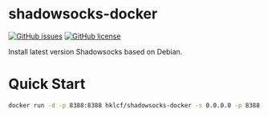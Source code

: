 # shadowsocks-docker
[![GitHub issues](https://img.shields.io/github/issues/hklcf/shadowsocks-docker.svg)](https://github.com/hklcf/shadowsocks-docker/issues) [![GitHub license](https://img.shields.io/badge/license-Apache%202-blue.svg)](https://raw.githubusercontent.com/hklcf/shadowsocks-docker/master/LICENSE)

Install latest version Shadowsocks based on Debian.

# Quick Start
```sh
docker run -d -p 8388:8388 hklcf/shadowsocks-docker -s 0.0.0.0 -p 8388 -k password -m aes-256-cfb
```
